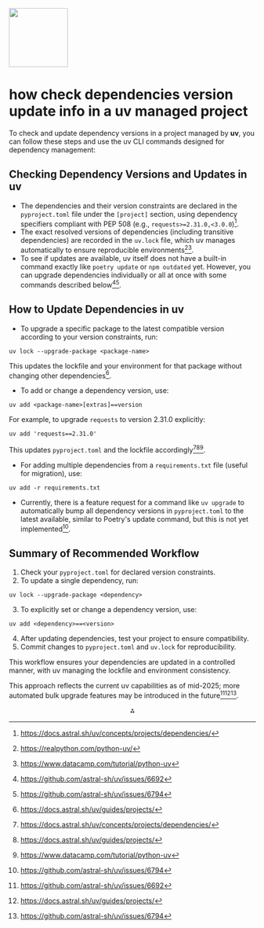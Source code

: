 <img src="https://r2cdn.perplexity.ai/pplx-full-logo-primary-dark%402x.png" class="logo" width="120"/>

# how check dependencies version update info in a uv managed project

To check and update dependency versions in a project managed by **uv**, you can follow these steps and use the uv CLI commands designed for dependency management:

## Checking Dependency Versions and Updates in uv

- The dependencies and their version constraints are declared in the `pyproject.toml` file under the `[project]` section, using dependency specifiers compliant with PEP 508 (e.g., `requests>=2.31.0,<3.0.0`)[^1].
- The exact resolved versions of dependencies (including transitive dependencies) are recorded in the `uv.lock` file, which uv manages automatically to ensure reproducible environments[^4][^7].
- To see if updates are available, uv itself does not have a built-in command exactly like `poetry update` or `npm outdated` yet. However, you can upgrade dependencies individually or all at once with some commands described below[^2][^5].


## How to Update Dependencies in uv

- To upgrade a specific package to the latest compatible version according to your version constraints, run:

```
uv lock --upgrade-package <package-name>
```

This updates the lockfile and your environment for that package without changing other dependencies[^3].
- To add or change a dependency version, use:

```
uv add <package-name>[extras]==version
```

For example, to upgrade `requests` to version 2.31.0 explicitly:

```
uv add 'requests==2.31.0'
```

This updates `pyproject.toml` and the lockfile accordingly[^1][^3][^7].
- For adding multiple dependencies from a `requirements.txt` file (useful for migration), use:

```
uv add -r requirements.txt
```

- Currently, there is a feature request for a command like `uv upgrade` to automatically bump all dependency versions in `pyproject.toml` to the latest available, similar to Poetry's update command, but this is not yet implemented[^5].


## Summary of Recommended Workflow

1. Check your `pyproject.toml` for declared version constraints.
2. To update a single dependency, run:

```
uv lock --upgrade-package <dependency>
```

3. To explicitly set or change a dependency version, use:

```
uv add <dependency>==<version>
```

4. After updating dependencies, test your project to ensure compatibility.
5. Commit changes to `pyproject.toml` and `uv.lock` for reproducibility.

This workflow ensures your dependencies are updated in a controlled manner, with uv managing the lockfile and environment consistency.

This approach reflects the current uv capabilities as of mid-2025; more automated bulk upgrade features may be introduced in the future[^2][^3][^5].

<div style="text-align: center">⁂</div>

[^1]: https://docs.astral.sh/uv/concepts/projects/dependencies/

[^2]: https://github.com/astral-sh/uv/issues/6692

[^3]: https://docs.astral.sh/uv/guides/projects/

[^4]: https://realpython.com/python-uv/

[^5]: https://github.com/astral-sh/uv/issues/6794

[^6]: https://dev.to/joshhortt/how-to-keep-project-dependencies-up-to-date-1lm7

[^7]: https://www.datacamp.com/tutorial/python-uv

[^8]: https://docs.astral.sh/uv/reference/cli/

[^9]: https://python.plainenglish.io/managing-python-dependencies-with-uv-e6d2c52fd488?gi=c80f35263eea

[^10]: https://fossies.org/linux/uv/docs/concepts/projects/sync.md

[^11]: https://dev.to/thomas_bury_b1a50c1156cbf/mastering-python-project-management-with-uv-part-2-deep-dives-and-advanced-use-4mlb

[^12]: https://stackoverflow.com/questions/78902565/how-do-i-install-python-dev-dependencies-using-uv

[^13]: https://www.reddit.com/r/learnpython/comments/1kkw9ou/installing_dependencies_from_a_project_using_uv/

[^14]: https://www.youtube.com/watch?v=w0C1MwRAmHw

[^15]: https://fossies.org/linux/uv/docs/concepts/dependencies.md

[^16]: https://docs.astral.sh/uv/dependencies/

[^17]: https://fossies.org/linux/uv/docs/concepts/projects.md

